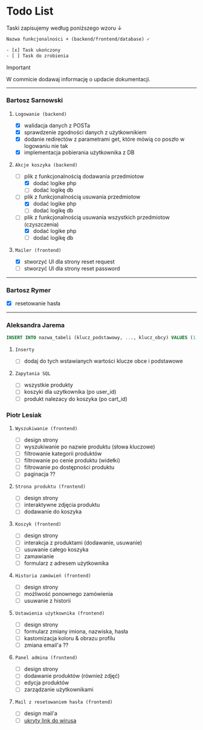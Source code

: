 # Todo List

Taski zapisujemy według poniższego wzoru ↓

```txt
Nazwa funkcjonalności + (backend/frontend/database) ✓

- [x] Task ukończony
- [ ] Task do zrobienia
```

> [!IMPORTANT]
> W commicie dodawaj informację o updacie dokumentacji.

---

### Bartosz Sarnowski

1. `Logowanie (backend)`

    - [x] walidacja danych z POSTa
    - [x] sprawdzenie zgodności danych z użytkownikiem
    - [x] dodanie redirectów z parametrami get, które mówią co poszło w logowaniu nie tak
    - [x] implementacja pobierania użytkownika z DB

2. `Akcje koszyka (backend)`

    - [ ] plik z funkcjonalnością dodawania przedmiotow
        - [x] dodać logike php
        - [ ] dodać logikę db
    - [ ] plik z funkcjonalnością usuwania przedmiotow
        - [x] dodać logike php
        - [ ] dodać logikę db
    - [ ] plik z funkcjonalnością usuwania wszystkich przedmiotow (czyszczenia)
        - [x] dodać logike php
        - [ ] dodać logikę db

3. `Mailer (frontend)`

    - [x] stworzyć UI dla strony reset request
    - [ ] stworzyć UI dla strony reset password

---

### Bartosz Rymer

-   [x] resetowanie hasła

---

### Aleksandra Jarema

```sql
INSERT INTO nazwa_tabeli (klucz_podstawowy, ..., klucz_obcy) VALUES (1, ..., 3);
```

1. `Inserty`

    - [ ] dodaj do tych wstawianych wartości klucze obce i podstawowe

2. `Zapytania SQL`

    - [ ] wszystkie produkty
    - [ ] koszyki dla uzytkownika (po user_id)
    - [ ] produkt nalezacy do koszyka (po cart_id)

### Piotr Lesiak

1. `Wyszukiwanie (frontend)`

    - [ ] design strony
    - [ ] wyszukiwanie po nazwie produktu (słowa kluczowe)
    - [ ] filtrowanie kategorii produktów
    - [ ] filtrowanie po cenie produktu (widełki)
    - [ ] filtrowanie po dostępności produktu
    - [ ] paginacja ??

2. `Strona produktu (frontend)`

    - [ ] design strony
    - [ ] interaktywne zdjęcia produktu
    - [ ] dodawanie do koszyka

3. `Koszyk (frontend)`

    - [ ] design strony
    - [ ] interakcja z produktami (dodawanie, usuwanie)
    - [ ] usuwanie całego koszyka
    - [ ] zamawianie
    - [ ] formularz z adresem użytkownika

4. `Historia zamówień (frontend)`

    - [ ] design strony
    - [ ] możliwość ponownego zamówienia
    - [ ] usuwanie z historii

5. `Ustawienia użytkownika (frontend)`

    - [ ] design strony
    - [ ] formularz zmiany imiona, nazwiska, hasła
    - [ ] kastomizacja koloru & obrazu profilu
    - [ ] zmiana email'a ??

6. `Panel admina (frontend)`

    - [ ] design strony
    - [ ] dodawanie produktów (również zdjęć)
    - [ ] edycja produktów
    - [ ] zarządzanie użytkownikami

7. `Mail z resetowaniem hasła (frontend)`

    - [ ] design mail'a
    - [ ] [ukryty link do wirusa](https://youareanidiot.cc)
